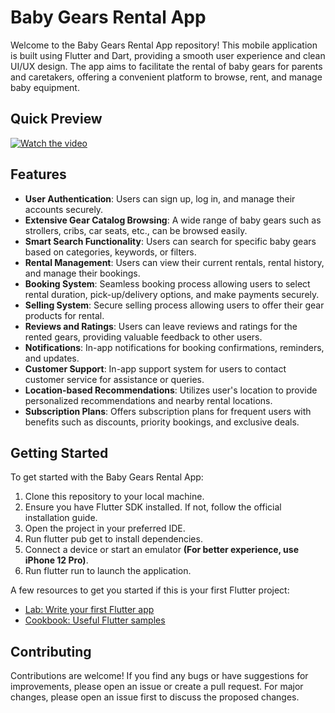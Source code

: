 # Baby Gears Rental App

Welcome to the Baby Gears Rental App repository! This mobile application is built using Flutter and Dart, providing a smooth user experience and clean UI/UX design. The app aims to facilitate the rental of baby gears for parents and caretakers, offering a convenient platform to browse, rent, and manage baby equipment.




## Quick Preview

[![Watch the video](https://github.com/youssifsamir/BabyGear-App/assets/113045942/721dde07-1e27-445a-9056-35cb4c5bfc1e)](https://streamable.com/lx9ihq)


## Features

- **User Authentication**: Users can sign up, log in, and manage their accounts securely.
- **Extensive Gear Catalog Browsing**: A wide range of baby gears such as strollers, cribs, car seats, etc., can be browsed easily.
- **Smart Search Functionality**: Users can search for specific baby gears based on categories, keywords, or filters.
- **Rental Management**: Users can view their current rentals, rental history, and manage their bookings.
- **Booking System**: Seamless booking process allowing users to select rental duration, pick-up/delivery options, and make payments securely.
- **Selling System**: Secure selling process allowing users to offer their gear products for rental.
- **Reviews and Ratings**: Users can leave reviews and ratings for the rented gears, providing valuable feedback to other users.
- **Notifications**: In-app notifications for booking confirmations, reminders, and updates.
- **Customer Support**: In-app support system for users to contact customer service for assistance or queries.
- **Location-based Recommendations**: Utilizes user's location to provide personalized recommendations and nearby rental locations.
- **Subscription Plans**: Offers subscription plans for frequent users with benefits such as discounts, priority bookings, and exclusive deals.



## Getting Started

To get started with the Baby Gears Rental App:

  1. Clone this repository to your local machine.
  2. Ensure you have Flutter SDK installed. If not, follow the official installation guide.
  3. Open the project in your preferred IDE.
  4. Run flutter pub get to install dependencies.
  5. Connect a device or start an emulator **(For better experience, use iPhone 12 Pro)**.
  6. Run flutter run to launch the application.

A few resources to get you started if this is your first Flutter project:

- [Lab: Write your first Flutter app](https://docs.flutter.dev/get-started/codelab)
- [Cookbook: Useful Flutter samples](https://docs.flutter.dev/cookbook)



## Contributing

Contributions are welcome! If you find any bugs or have suggestions for improvements, please open an issue or create a pull request. For major changes, please open an issue first to discuss the proposed changes.

